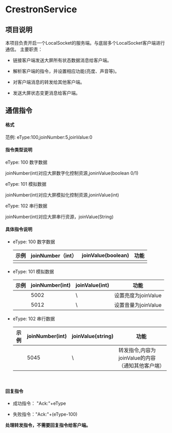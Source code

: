 # CrestronService

## 项目说明

本项目负责开启一个LocalSocket的服务端。与底层多个LocalSocket客户端进行通信。
主要职责：

* 链接客户端发送大屏所有状态数据消息给客户端。

* 解析客户端的指令，并设置相应功能(亮度、声音等)。

* 对客户端消息的转发给其他客户端。

* 发送大屏状态变更消息给客户端。

  



## 通信指令



#### 格式

范例: eType:100,joinNumber:5,joinValue:0



#### 指令类型说明

eType: 100 数字数据 

joinNumber(int)对应大屏数字化控制资源,joninValue(boolean 0/1)

eType: 101 模拟数据 

joinNumber(int)对应大屏模拟化控制资源,joninValue(int)

eType: 102 串行数据        

 joinNumber(int)对应大屏串行资源，joinValue(String)



#### 具体指令说明

* eType: 100 数字数据 

  | 示例 | joinNumber（int） | joinValue(boolean) | 功能 |
  | ---- | ----------------- | ------------------ | ---- |
  |      |                   |                    |      |

* eType: 101 模拟数据 

  | 示例 | joinNumber(int) | joinValue(int) | 功能                |
  | ---- | --------------- | -------------- | ------------------- |
  |      | 5002            | \              | 设置亮度为joinValue |
  |      | 5012            | \              | 设置音量为joinValue |
  
* eType: 102 串行数据        

  | 示例 | joinNumber(int) | joinValue(string) | 功能                                             |
  | ---- | --------------- | ----------------- | ------------------------------------------------ |
  |      | 5045            | \                 | 转发指令,内容为joinValue的内容（通知其他客户端） |

​     

#### 回复指令

* 成功指令：  "Ack:"+eType

* 失败指令："Ack:"+(eType-100)

**处理转发指令，不需要回复指令给客户端。**